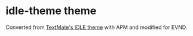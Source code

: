 # idle-theme theme

Converted from [TextMate's IDLE theme](https://github.com/textmate/themes.tmbundle/blob/master/Themes/IDLE.tmTheme) with APM and modified for EVND.
